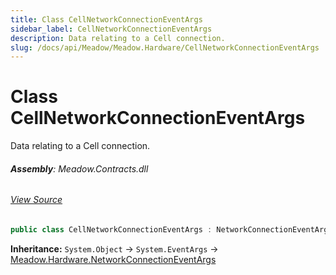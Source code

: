 ```yaml
---
title: Class CellNetworkConnectionEventArgs
sidebar_label: CellNetworkConnectionEventArgs
description: Data relating to a Cell connection.
slug: /docs/api/Meadow/Meadow.Hardware/CellNetworkConnectionEventArgs
---
```

# Class CellNetworkConnectionEventArgs
Data relating to a Cell connection.

###### **Assembly**: Meadow.Contracts.dll
###### [View Source](https://github.com/WildernessLabs/Meadow.Contracts.git/blob/develop/Source/Meadow.Contracts/Hardware/Networking/CellNetworkConnectionEventArgs.cs#L8)
```csharp title="Declaration"
public class CellNetworkConnectionEventArgs : NetworkConnectionEventArgs
```
**Inheritance:** `System.Object` -> `System.EventArgs` -> [Meadow.Hardware.NetworkConnectionEventArgs](../Meadow.Hardware/NetworkConnectionEventArgs)


